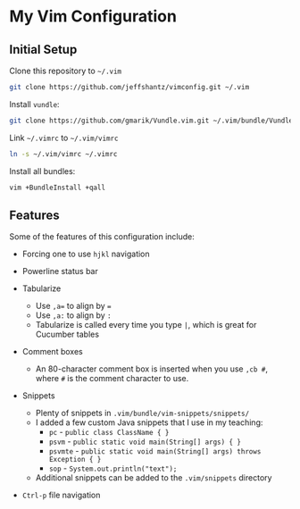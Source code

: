 My Vim Configuration
====================

Initial Setup
-------------

Clone this repository to `~/.vim`

```bash
git clone https://github.com/jeffshantz/vimconfig.git ~/.vim
```

Install `vundle`:

```bash
git clone https://github.com/gmarik/Vundle.vim.git ~/.vim/bundle/Vundle.vim
```

Link `~/.vimrc` to `~/.vim/vimrc`

```bash
ln -s ~/.vim/vimrc ~/.vimrc
```

Install all bundles:

```bash
vim +BundleInstall +qall
```


Features
--------

Some of the features of this configuration include:

* Forcing one to use `hjkl` navigation

* Powerline status bar

* Tabularize
  * Use `,a=` to align by `=`
  * Use `,a:` to align by `:`
  * Tabularize is called every time you type `|`, which is great for Cucumber tables

* Comment boxes
  * An 80-character comment box is inserted when you use `,cb #`, where `#` is the comment
    character to use.

* Snippets
  * Plenty of snippets in `.vim/bundle/vim-snippets/snippets/`
  * I added a few custom Java snippets that I use in my teaching:
    * `pc` - `public class ClassName { }`
    * `psvm` - `public static void main(String[] args) { }`
    * `psvmte` - `public static void main(String[] args) throws Exception { }`
    * `sop` - `System.out.println("text");`
  * Additional snippets can be added to the `.vim/snippets` directory

* `Ctrl-p` file navigation
